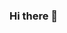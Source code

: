 ### Hi there 👋

<!--
**luisleczikovski08/luisleczikovski08** is a ✨ _special_ ✨ repository because its `README.md` (this file) appears on your GitHub profile.



 



- 🔭 Meu nome é Luis Alexandre Leczikovski
- 🌱 Tenho 15 anos e estudo na primeira série
- 👯 Moro em Pitanga-PR
- 🤔 Estudo no Colégio Estadual Do Campo Aurélio Buarque De Holanda
- 💬 instagram @luis_leczikovski

